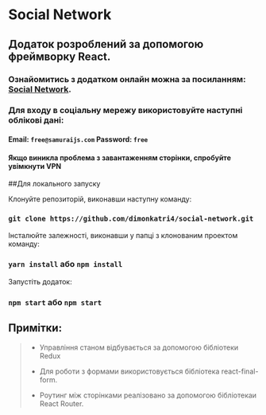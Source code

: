 # Social Network

## Додаток розроблений за допомогою фреймворку React.

### Ознайомитись з додатком онлайн можна за посиланням: [Social Network](https://dimonkatri4.github.io/social-network/).

### Для входу в соціальну мережу використовуйте наступні облікові дані: 
#### Email: `free@samuraijs.com` Password: `free`
#### Якщо виникла проблема з завантаженням сторінки, спробуйте увімкнути VPN


##Для локального запуску

Клонуйте репозиторій, виконавши наступну команду:

### `git clone https://github.com/dimonkatri4/social-network.git`

Інсталюйте залежності, виконавши у папці з клонованим проектом команду:

### `yarn install` або `npm install`

Запустіть додаток:

### `npm start` або `npm start`

## Примітки:

>
> - Управління станом відбувається за допомогою бібліотеки Redux
>
> - Для роботи з формами використовується бібліотека react-final-form.
>
> - Роутинг між сторінками реалізовано за допомогою бібліотекаи React Router.
